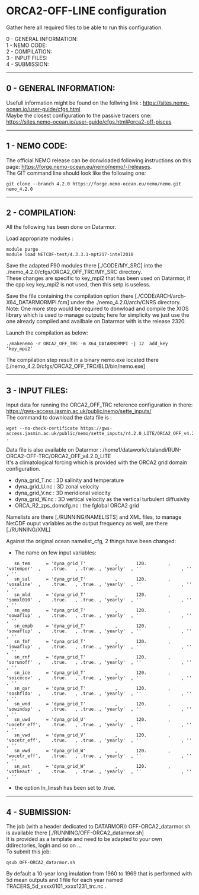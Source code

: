 # ORCA2-OFF-LINE configuration
Gather here all required files to be able to run this configuration.

0 - GENERAL INFORMATION:<br>
1 - NEMO CODE:<br>
2 - COMPILATION:<br> 
3 - INPUT FILES:<br>
4 - SUBMISSION: <br>
  
---
## 0 - GENERAL INFORMATION: <br>
Usefull information might be found on the follwing link : https://sites.nemo-ocean.io/user-guide/cfgs.html <br>
Maybe the closest configuration to the passive tracers one: https://sites.nemo-ocean.io/user-guide/cfgs.html#orca2-off-pisces <br>

---
## 1 - NEMO CODE: <br>
The official NEMO release can be donwloaded following instructions on this page: https://forge.nemo-ocean.eu/nemo/nemo/-/releases. <br> 
The GIT command line should look like the following one: <br> 
```
git clone --branch 4.2.0 https://forge.nemo-ocean.eu/nemo/nemo.git nemo_4.2.0
```

---
## 2 - COMPILATION: <br>

All the following has been done on Datarmor. <br>

Load appropriate modules : <br> 
```
module purge 
module load NETCDF-test/4.3.3.1-mpt217-intel2018
```

Save the adapted F90 modules there [./CODE/MY_SRC] into the ./nemo_4.2.0/cfgs/ORCA2_OFF_TRC/MY_SRC directory. <br>
These changes are specific to key_mpi2 that has been used on Datarmor, if the cpp key key_mpi2 is not used, then this setp is useless.<br>

Save the file containing the compilation option there [./CODE/ARCH/arch-X64_DATARMORMPI.fcm] under the ./nemo_4.2.0/arch/CNRS directory. <br>
Note: One more step would be required to donwload and compile the XIOS library which is used to manage outputs; here for simplicity we just use the one already 
compiled and availbale on Datarmor with is the release 2320.

Launch the compilation as below: <br>
```
./makenemo -r ORCA2_OFF_TRC -m X64_DATARMORMPI -j 12  add_key ‘key_mpi2’ 
```

The compilation step result in a binary nemo.exe located there [./nemo_4.2.0/cfgs/ORCA2_OFF_TRC/BLD/bin/nemo.exe]

---
## 3 - INPUT FILES:<br>
Input data for running the ORCA2_OFF_TRC reference configuration in there: https://gws-access.jasmin.ac.uk/public/nemo/sette_inputs/ <br>
The command to download the data file is : <br>
``` 
wget --no-check-certificate https://gws-access.jasmin.ac.uk/public/nemo/sette_inputs/r4.2.0_LITE/ORCA2_OFF_v4.2.0_LITE.tar.gz  . 
```
Data file is also available on Datarmor :  /home1/datawork/ctalandi/RUN-ORCA2-OFF-TRC/ORCA2_OFF_v4.2.0_LITE <br>
It's a climatological forcing which is provided with the ORCA2 grid domain configuration. <br>
- dyna_grid_T.nc  : 3D salinity and temperature
- dyna_grid_U.nc  : 3D zonal velocity 
- dyna_grid_V.nc  : 3D meridional velocity 
- dyna_grid_W.nc  : 3D vertical velocity as the vertical turbulent diffusivity 
- ORCA_R2_zps_domcfg.nc : the fglobal ORCA2 grid 

Namelists are there [./RUNNING/NAMELISTS] and XML files, to manage NetCDF ouput variables as the output frequency as well, are there [./RUNNING/XML]<br>

Against the original ocean namelist_cfg, 2 things have been changed: <br>
- The name on few input variables:<br>
```
   sn_tem      = 'dyna_grid_T'           ,       120.        , 'votemper'  ,    .true.   , .true. , 'yearly'  , ''               , ''       , ''
   sn_sal      = 'dyna_grid_T'           ,       120.        , 'vosaline'  ,    .true.   , .true. , 'yearly'  , ''               , ''       , ''
   sn_mld      = 'dyna_grid_T'           ,       120.        , 'somxl010'  ,    .true.   , .true. , 'yearly'  , ''               , ''       , ''
   sn_emp      = 'dyna_grid_T'           ,       120.        , 'sowaflup'  ,    .true.   , .true. , 'yearly'  , ''               , ''       , ''
   sn_empb     = 'dyna_grid_T'           ,       120.        , 'sowaflup'  ,    .true.   , .true. , 'yearly'  , ''               , ''       , ''
   sn_fmf      = 'dyna_grid_T'           ,       120.        , 'iowaflup'  ,    .true.   , .true. , 'yearly'  , ''               , ''       , ''
   sn_rnf      = 'dyna_grid_T'           ,       120.        , 'sorunoff'  ,    .true.   , .true. , 'yearly'  , ''               , ''       , ''
   sn_ice      = 'dyna_grid_T'           ,       120.        , 'soicecov'  ,    .true.   , .true. , 'yearly'  , ''               , ''       , ''
   sn_qsr      = 'dyna_grid_T'           ,       120.        , 'soshfldo'  ,    .true.   , .true. , 'yearly'  , ''               , ''       , ''
   sn_wnd      = 'dyna_grid_T'           ,       120.        , 'sowindsp'  ,    .true.   , .true. , 'yearly'  , ''               , ''       , ''
   sn_uwd      = 'dyna_grid_U'           ,       120.        , 'uocetr_eff',    .true.   , .true. , 'yearly'  , ''               , ''       , ''
   sn_vwd      = 'dyna_grid_V'           ,       120.        , 'vocetr_eff',    .true.   , .true. , 'yearly'  , ''               , ''       , ''
   sn_wwd      = 'dyna_grid_W'           ,       120.        , 'wocetr_eff',    .true.   , .true. , 'yearly'  , ''               , ''       , ''
   sn_avt      = 'dyna_grid_W'           ,       120.        , 'votkeavt'  ,    .true.   , .true. , 'yearly'  , ''               , ''       , ''
``` 
- the option ln_linssh has been set to .true. <br>

---
## 4 - SUBMISSION:<br>
The job (with a header dedicated to DATARMOR)) OFF-ORCA2_datarmor.sh is available there [./RUNNING/OFF-ORCA2_datarmor.sh] <br>
It is provided as a template and need to be adapted to your own ddirectories, login and so on ...<br>
To submit this job: <br>
```
qsub OFF-ORCA2_datarmor.sh
```

By default a 10-year long imulation from 1960 to 1969 that is performed with 5d mean outputs and 1 file for each year named TRACERS_5d_xxxx0101_xxxx1231_trc.nc . <br>
